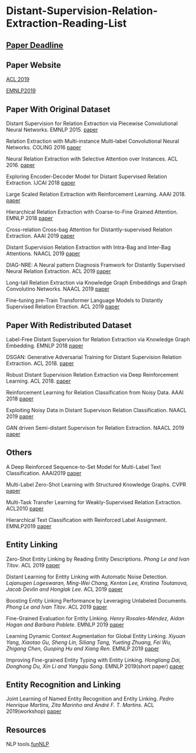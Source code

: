 # Distant-Supervision-Relation-Extraction-Reading-List

## [Paper Deadline](https://jackietseng.github.io/conference_call_for_paper/conferences.html)

## Paper Website
[ACL 2019](http://www.acl2019.org/EN/program.xhtml)

[EMNLP2019](https://www.emnlp-ijcnlp2019.org/program/accepted/)

## Paper With Original Dataset
Distant Supervision for Relation Extraction via Piecewise Convolutional Neural Networks. EMNLP 2015. [paper](http://www.emnlp2015.org/proceedings/EMNLP/pdf/EMNLP203.pdf)

Relation Extraction with Multi-instance Multi-label Convolutional Neural Networks. COLING 2016 [paper](https://pdfs.semanticscholar.org/8731/369a707046f3f8dd463d1fd107de31d40a24.pdf)

Neural Relation Extraction with Selective Attention over Instances. ACL 2016. [paper](http://wing.comp.nus.edu.sg/~antho/P/P16/P16-1200.pdf)

Exploring Encoder-Decoder Model for Distant Supervised Relation Extraction. IJCAI 2018 [paper](https://www.ijcai.org/proceedings/2018/0610.pdf)

Large Scaled Relation Extraction with Reinforcement Learning. AAAI 2018.  [paper](http://www.nlpr.ia.ac.cn/cip/~liukang/liukangPageFile/zeng_aaai2018.pdf)

Hierarchical Relation Extraction with Coarse-to-Fine Grained Attention. EMNLP 2018 [paper](https://aclweb.org/anthology/D18-1247)

Cross-relation Cross-bag Attention for Distantly-supervised Relation Extraction. AAAI 2019 [paper](https://arxiv.org/pdf/1812.10604.pdf)

Distant Supervision Relation Extraction with Intra-Bag and Inter-Bag Attentions. NAACL 2019 [paper](https://pdfs.semanticscholar.org/d037/67e0d40d257165bc3faff9c7fa68cdc93035.pdf?_ga=2.239529667.1922655975.1565091217-775842260.1562830956)

DIAG-NRE: A Neural pattern Diagnosis Framwork for Distantly Supervised Neural Relation Extraction. ACL 2019 [paper](https://pdfs.semanticscholar.org/96b4/f3633d9544593aa6c50949e345d4016c8b48.pdf?_ga=2.234154974.1922655975.1565091217-775842260.1562830956)

Long-tail Relation Extraction via Knowledge Graph Embeddings and Graph Convolutino Networks. NAACL 2019 [paper](https://www.aclweb.org/anthology/N19-1306)

Fine-tuning pre-Train Transformer Language Models to Distantly Supervised Relation Etraction. ACL 2019 [paper](https://www.aclweb.org/anthology/P19-1134)




## Paper With Redistributed Dataset

Label-Free Distant Supervision for Relation Extraction via Knowledge Graph Embedding. EMNLP 2018 [paper](https://www.aclweb.org/anthology/D18-1248)

DSGAN: Generative Adversarial Training for Distant Supervision Relation Extraction. ACL 2018.  [paper](https://www.aclweb.org/anthology/P18-1046)

Robust Distant Supervision Relation Extraction via Deep Reinforcement Learning. ACL 2018.  [paper](https://www.aclweb.org/anthology/P18-1199)

Reinforcement Learning for Relation Classification from Noisy Data. AAAI 2018 [paper](https://www.aaai.org/ocs/index.php/AAAI/AAAI18/paper/viewPaper/17151)

Exploiting Noisy Data in Distant Supervison Relation Classification. NAACL 2019 [paper](https://www.aclweb.org/anthology/N19-1325)

GAN driven Semi-distant Supervison for Relation Extraction. NAACL 2019 [paper](https://www.aclweb.org/anthology/N19-1307)

## Others

A Deep Reinforced Sequence-to-Set Model for Multi-Label Text Classification. AAAI2019 [paper](https://arxiv.org/pdf/1809.03118.pdf)

Multi-Label Zero-Shot Learning with Structured Knowledge Graphs. CVPR [paper](http://openaccess.thecvf.com/content_cvpr_2018/papers/Lee_Multi-Label_Zero-Shot_Learning_CVPR_2018_paper.pdf)

Multi-Task Transfer Learning for Weakly-Supervised Relation Extraction. ACL2010 [paper](https://www.aclweb.org/anthology/P09-1114)

Hierarchical Text Classification with Reinforced Label Assignment. EMNLP2019 [paper](https://arxiv.org/pdf/1908.10419.pdf)

## Entity Linking

Zero-Shot Entity Linking by Reading Entity Descriptions. *Phong Le and Ivan Titov*. ACL 2019 [paper](https://arxiv.org/pdf/1906.07348.pdf)

Distant Learning for Entity Linking with Automatic Noise Detection. *Lajanugen Logeswaran, Ming-Wei Chang, Kenton Lee, Kristina Toutanova, Jacob Devlin and Honglak Lee*. ACL 2019 [paper](https://www.aclweb.org/anthology/P19-1400.pdf)

Boosting Entity Linking Performance by Leveraging Unlabeled Documents. *Phong Le and Ivan Titov*. ACL 2019 [paper](https://arxiv.org/pdf/1906.01250.pdf)

Fine-Grained Evaluation for Entity Linking. *Henry Rosales-Méndez, Aidan Hogan and Barbara Poblete*. EMNLP 2019 [paper](http://aidanhogan.com/docs/fine_grained_entity_linking.pdf)

Learning Dynamic Context Augmentation for Global Entity Linking. *Xiyuan Yang, Xiaotao Gu, Sheng Lin, Siliang Tang, Yueting Zhuang, Fei Wu, Zhigang Chen, Guoping Hu and Xiang Ren*. EMNLP 2019 [paper](https://arxiv.org/pdf/1909.02117.pdf)

Improving Fine-grained Entity Typing with Entity Linking. *Hongliang Dai, Donghong Du, Xin Li and Yangqiu Song*. EMNLP 2019(short paper) [paper](https://arxiv.org/pdf/1909.12079.pdf)




## Entity Recognition and Linking

Joint Learning of Named Entity Recognition and Entity Linking. *Pedro Henrique Martins, Zita Marinho and André F. T. Martins*. ACL 2019(workshop) [paper](https://arxiv.org/pdf/1907.08243.pdf)


## Resources
NLP tools.[funNLP](https://github.com/fighting41love/funNLP)
